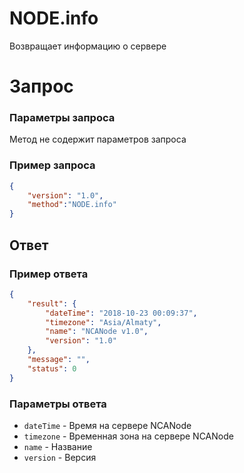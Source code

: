 # NODE.info

Возвращает информацию о сервере


# Запрос

### Параметры запроса

Метод не содержит параметров запроса

### Пример запроса

```json
{
	"version": "1.0",
	"method":"NODE.info"
}
```

## Ответ

### Пример ответа
```json
{
    "result": {
        "dateTime": "2018-10-23 00:09:37",
        "timezone": "Asia/Almaty",
        "name": "NCANode v1.0",
        "version": "1.0"
    },
    "message": "",
    "status": 0
}
```

### Параметры ответа

- `dateTime` - Время на сервере NCANode
- `timezone` - Временная зона на сервере NCANode
- `name` - Название
- `version` - Версия